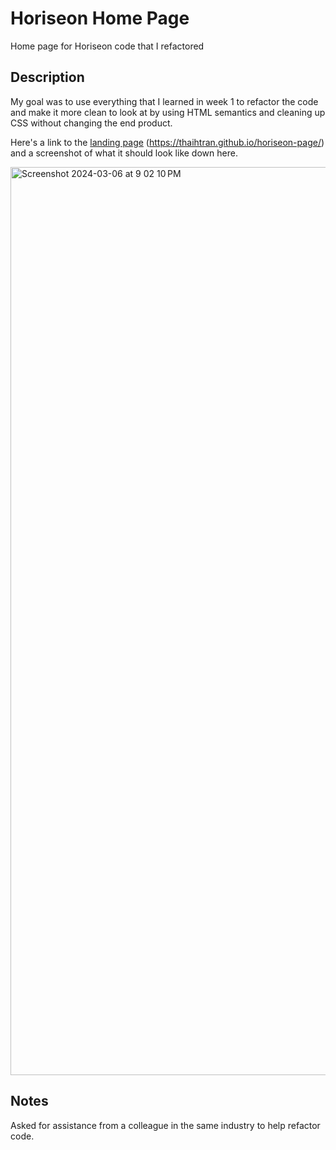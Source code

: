 # Horiseon Home Page
Home page for Horiseon code that I refactored

## Description
My goal was to use everything that I learned in week 1 to refactor the code and make it more clean to look at by using HTML semantics and cleaning up CSS without changing the end product.

Here's a link to the <a href="https://thaihtran.github.io/horiseon-page/"> landing page</a> (https://thaihtran.github.io/horiseon-page/) and a screenshot of what it should look like down here.

<img width="1453" alt="Screenshot 2024-03-06 at 9 02 10 PM" src="https://github.com/thaihtran/horiseon-page/assets/160369897/9e4f0f51-fbde-4d57-9200-02b547db2ed7">

## Notes
Asked for assistance from a colleague in the same industry to help refactor code.
